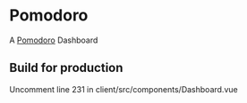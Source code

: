 # Pomodoro
A [Pomodoro](https://en.wikipedia.org/wiki/Pomodoro_Technique) Dashboard


## Build for production
Uncomment line 231 in client/src/components/Dashboard.vue
